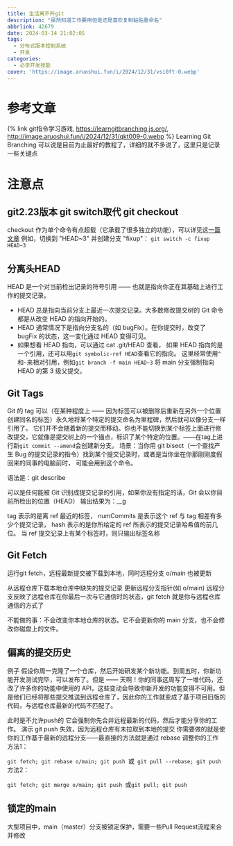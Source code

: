 ```yaml
---
title: 生活离不开git
description: "虽然知道工作要用但是还是喜欢复制粘贴重命名"
abbrlink: 42679
date: 2024-03-14 21:02:05
tags:
  - 分布式版本控制系统
  - 开发
categories:
  - 必学开发技能
cover: 'https://image.aruoshui.fun/i/2024/12/31/vsi0ft-0.webp'
---
```



# 参考文章
{% link git指令学习游戏, https://learngitbranching.js.org/, http://image.aruoshui.fun/i/2024/12/31/qkt009-0.webp %}
Learning Git Branching 可以说是目前为止最好的教程了，详细的就不多说了，这里只是记录一些关键点

# 注意点
## git2.23版本 git switch取代 git checkout
checkout 作为单个命令有点超载（它承载了很多独立的功能），可以详见这[一篇文章](https://git-scm.com/docs/git-switch/zh_HANS-CN)
例如，切换到 "HEAD~3" 并创建分支 "fixup"：
`git switch -c fixup HEAD~3`

## 分离头HEAD
HEAD 是一个对当前检出记录的符号引用 —— 也就是指向你正在其基础上进行工作的提交记录。
- HEAD 总是指向当前分支上最近一次提交记录。大多数修改提交树的 Git 命令都是从改变 HEAD 的指向开始的。
- HEAD 通常情况下是指向分支名的（如 bugFix）。在你提交时，改变了 bugFix 的状态，这一变化通过 HEAD 变得可见。
- 如果想看 HEAD 指向，可以通过 cat .git/HEAD 查看， 如果 HEAD 指向的是一个引用，还可以用` git symbolic-ref HEAD `查看它的指向。
这里经常使用`^`和`~`来相对引用，例如`git branch -f main HEAD~3` 将 main 分支强制指向 HEAD 的第 3 级父提交。

## Git Tags
Git 的 tag 可以（在某种程度上 —— 因为标签可以被删除后重新在另外一个位置创建同名的标签）永久地将某个特定的提交命名为里程碑，然后就可以像分支一样引用了。
它们并不会随着新的提交而移动。你也不能切换到某个标签上面进行修改提交，它就像是提交树上的一个锚点，标识了某个特定的位置。——在tag上进行新`git commit --amend`会创建新分支。
场景：当你用 git bisect（一个查找产生 Bug 的提交记录的指令）找到某个提交记录时，或者是当你坐在你那刚刚度假回来的同事的电脑前时， 可能会用到这个命令。

语法是：git describe <ref>

<ref> 可以是任何能被 Git 识别成提交记录的引用，如果你没有指定的话，Git 会以你目前所检出的位置（HEAD）
输出结果为：<tag>_<numCommits>_g<hash>

tag 表示的是离 ref 最近的标签， numCommits 是表示这个 ref 与 tag 相差有多少个提交记录， hash 表示的是你所给定的 ref 所表示的提交记录哈希值的前几位。
当 ref 提交记录上有某个标签时，则只输出标签名称

## Git Fetch
运行git fetch，远程最新提交被下载到本地，同时远程分支 o/main 也被更新

从远程仓库下载本地仓库中缺失的提交记录
更新远程分支指针(如 o/main)
远程分支反映了远程仓库在你最后一次与它通信时的状态，git fetch 就是你与远程仓库通信的方式了

不能做的事：不会改变你本地仓库的状态。它不会更新你的 main 分支，也不会修改你磁盘上的文件。

## 偏离的提交历史
例子
假设你周一克隆了一个仓库，然后开始研发某个新功能。到周五时，你新功能开发测试完毕，可以发布了。但是 —— 天啊！你的同事这周写了一堆代码，还改了许多你的功能中使用的 API，这些变动会导致你新开发的功能变得不可用。但是他们已经将那些提交推送到远程仓库了，因此你的工作就变成了基于项目旧版的代码，与远程仓库最新的代码不匹配了。

此时是不允许push的
它会强制你先合并远程最新的代码，然后才能分享你的工作。
演示
git push 失效，因为远程仓库有未拉取到本地的提交
你需要做的就是使你的工作基于最新的远程分支——最直接的方法就是通过 rebase 调整你的工作
方法1：

`git fetch; git rebase o/main; git push `或` git pull --rebase; git push`
方法2：

`git fetch; git merge o/main; git push `或`git pull; git push`

## 锁定的main
大型项目中，main（master）分支被锁定保护，需要一些Pull Request流程来合并修改






